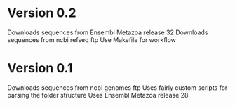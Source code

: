 # Version 0.2

Downloads sequences from Ensembl Metazoa release 32
Downloads sequences from ncbi refseq ftp
Use Makefile for workflow


# Version 0.1


Downloads sequences from ncbi genomes ftp
Uses fairly custom scripts for parsing the folder structure
Uses Ensembl Metazoa release 28
